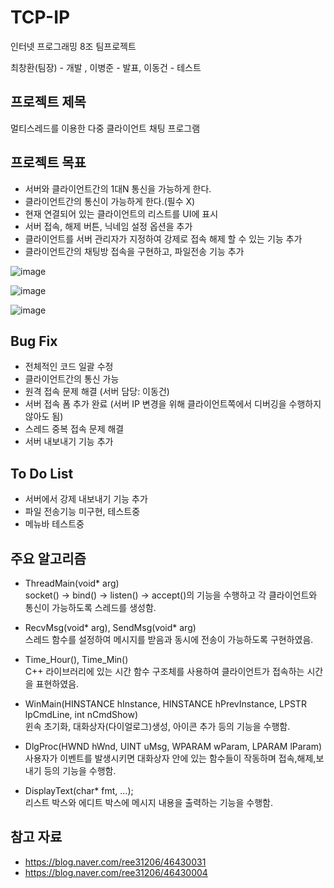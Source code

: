 # TCP-IP

인터넷 프로그래밍 8조 팀프로젝트 <br>

최창환(팀장) - 개발 , 이병준 - 발표, 이동건 - 테스트

## 프로젝트 제목

멀티스레드를 이용한 다중 클라이언트 채팅 프로그램

## 프로젝트 목표

- 서버와 클라이언트간의 1대N 통신을 가능하게 한다.
- 클라이언트간의 통신이 가능하게 한다.(필수 X)
- 현재 연결되어 있는 클라이언트의 리스트를 UI에 표시
- 서버 접속, 해제 버튼, 닉네임 설정 옵션을 추가
- 클라이언트를 서버 관리자가 지정하여 강제로 접속 해제 할 수 있는 기능 추가
- 클라이언트간의 채팅방 접속을 구현하고, 파일전송 기능 추가

![image](https://user-images.githubusercontent.com/57865037/144731564-ccd3086b-cf46-423d-8ffd-cc2c30201872.png)

![image](https://user-images.githubusercontent.com/57865037/144731562-78fdfd6d-f6df-424d-a179-37f0d9991e55.png)

![image](https://user-images.githubusercontent.com/57865037/144731605-41dd8eec-ab73-48b9-9aa1-32bc0edc36d4.png)

## Bug Fix

- 전체적인 코드 일괄 수정
- 클라이언트간의 통신 가능
- 원격 접속 문제 해결 (서버 담당: 이동건)
- 서버 접속 폼 추가 완료 (서버 IP 변경을 위해 클라이언트쪽에서 디버깅을 수행하지 않아도 됨)
- 스레드 중복 접속 문제 해결
- 서버 내보내기 기능 추가

## To Do List

- 서버에서 강제 내보내기 기능 추가
- 파일 전송기능 미구현, 테스트중
- 메뉴바 테스트중

## 주요 알고리즘

- ThreadMain(void* arg)
  <br> socket() -> bind() -> listen() -> accept()의 기능을 수행하고 각 클라이언트와 통신이 가능하도록 스레드를 생성함.
  
- RecvMsg(void* arg), SendMsg(void* arg)
  <br> 스레드 함수를 설정하여 메시지를 받음과 동시에 전송이 가능하도록 구현하였음.
  
- Time_Hour(), Time_Min() 
  <br> C++ 라이브러리에 있는 시간 함수 구조체를 사용하여 클라이언트가 접속하는 시간을 표현하였음.

- WinMain(HINSTANCE hInstance, HINSTANCE hPrevInstance, LPSTR lpCmdLine, int nCmdShow) 
  <br> 윈속 초기화, 대화상자(다이얼로그)생성, 아이콘 추가 등의 기능을 수행함.

- DlgProc(HWND hWnd, UINT uMsg, WPARAM wParam, LPARAM lParam) 
  <br> 사용자가 이벤트를 발생시키면 대화상자 안에 있는 함수들이 작동하며 접속,해제,보내기 등의 기능을 수행함.
  
- DisplayText(char* fmt, ...);
  <br> 리스트 박스와 에디트 박스에 메시지 내용을 출력하는 기능을 수행함.

## 참고 자료

- https://blog.naver.com/ree31206/46430031
- https://blog.naver.com/ree31206/46430004
